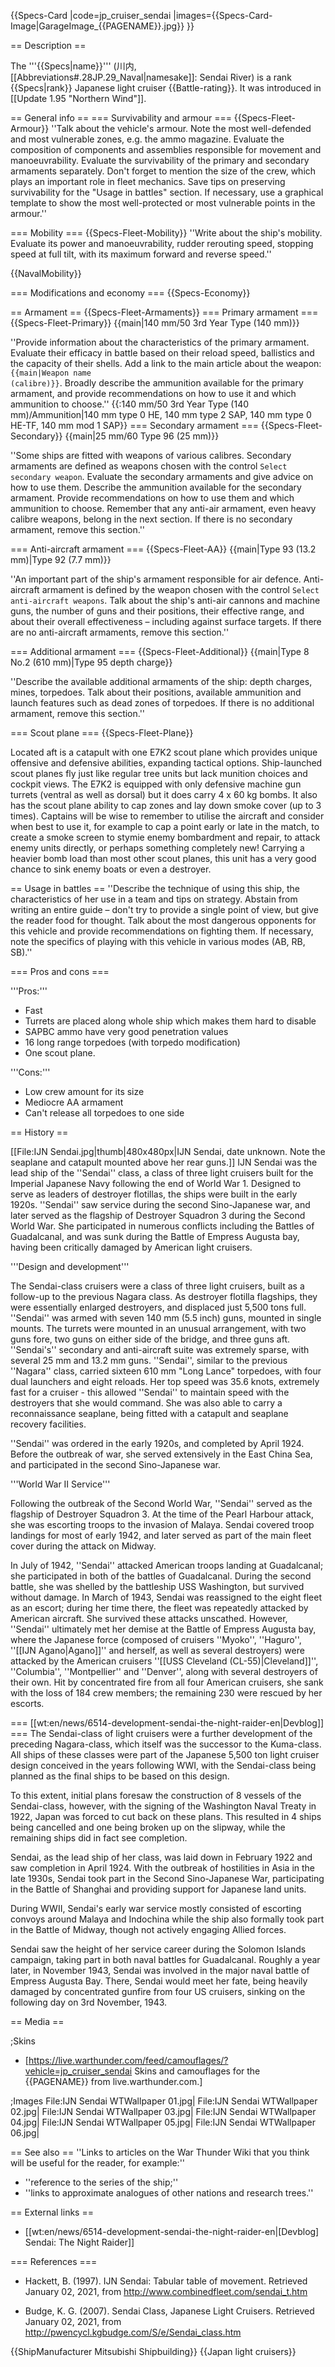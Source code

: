 {{Specs-Card
|code=jp_cruiser_sendai
|images={{Specs-Card-Image|GarageImage_{{PAGENAME}}.jpg}}
}}

== Description ==
<!-- ''In the first part of the description, cover the history of the ship's creation and military application. In the second part, tell the reader about using this ship in the game. Add a screenshot: if a beginner player has a hard time remembering vehicles by name, a picture will help them identify the ship in question.'' -->
The '''{{Specs|name}}''' (川内, [[Abbreviations#.28JP.29_Naval|namesake]]: Sendai River) is a rank {{Specs|rank}} Japanese light cruiser {{Battle-rating}}. It was introduced in [[Update 1.95 "Northern Wind"]].

== General info ==
=== Survivability and armour ===
{{Specs-Fleet-Armour}}
''Talk about the vehicle's armour. Note the most well-defended and most vulnerable zones, e.g. the ammo magazine. Evaluate the composition of components and assemblies responsible for movement and manoeuvrability. Evaluate the survivability of the primary and secondary armaments separately. Don't forget to mention the size of the crew, which plays an important role in fleet mechanics. Save tips on preserving survivability for the "Usage in battles" section. If necessary, use a graphical template to show the most well-protected or most vulnerable points in the armour.''

=== Mobility ===
{{Specs-Fleet-Mobility}}
''Write about the ship's mobility. Evaluate its power and manoeuvrability, rudder rerouting speed, stopping speed at full tilt, with its maximum forward and reverse speed.''

{{NavalMobility}}

=== Modifications and economy ===
{{Specs-Economy}}

== Armament ==
{{Specs-Fleet-Armaments}}
=== Primary armament ===
{{Specs-Fleet-Primary}}
{{main|140 mm/50 3rd Year Type (140 mm)}}

''Provide information about the characteristics of the primary armament. Evaluate their efficacy in battle based on their reload speed, ballistics and the capacity of their shells. Add a link to the main article about the weapon: <code><nowiki>{{main|Weapon name (calibre)}}</nowiki></code>. Broadly describe the ammunition available for the primary armament, and provide recommendations on how to use it and which ammunition to choose.''
{{:140 mm/50 3rd Year Type (140 mm)/Ammunition|140 mm type 0 HE, 140 mm type 2 SAP, 140 mm type 0 HE-TF, 140 mm mod 1 SAP}}
=== Secondary armament ===
{{Specs-Fleet-Secondary}}
{{main|25 mm/60 Type 96 (25 mm)}}

''Some ships are fitted with weapons of various calibres. Secondary armaments are defined as weapons chosen with the control <code>Select secondary weapon</code>. Evaluate the secondary armaments and give advice on how to use them. Describe the ammunition available for the secondary armament. Provide recommendations on how to use them and which ammunition to choose. Remember that any anti-air armament, even heavy calibre weapons, belong in the next section. If there is no secondary armament, remove this section.''

=== Anti-aircraft armament ===
{{Specs-Fleet-AA}}
{{main|Type 93 (13.2 mm)|Type 92 (7.7 mm)}}

''An important part of the ship's armament responsible for air defence. Anti-aircraft armament is defined by the weapon chosen with the control <code>Select anti-aircraft weapons</code>. Talk about the ship's anti-air cannons and machine guns, the number of guns and their positions, their effective range, and about their overall effectiveness – including against surface targets. If there are no anti-aircraft armaments, remove this section.''

=== Additional armament ===
{{Specs-Fleet-Additional}}
{{main|Type 8 No.2 (610 mm)|Type 95 depth charge}}

''Describe the available additional armaments of the ship: depth charges, mines, torpedoes. Talk about their positions, available ammunition and launch features such as dead zones of torpedoes. If there is no additional armament, remove this section.''

=== Scout plane ===
{{Specs-Fleet-Plane}}

Located aft is a catapult with one E7K2 scout plane which provides unique offensive and defensive abilities, expanding tactical options. Ship-launched scout planes fly just like regular tree units but lack munition choices and cockpit views. The E7K2 is equipped with only defensive machine gun turrets (ventral as well as dorsal) but it does carry 4 x 60 kg bombs. It also has the scout plane ability to cap zones and lay down smoke cover (up to 3 times). Captains will be wise to remember to utilise the aircraft and consider when best to use it, for example to cap a point early or late in the match, to create a smoke screen to stymie enemy bombardment and repair, to attack enemy units directly, or perhaps something completely new! Carrying a heavier bomb load than most other scout planes, this unit has a very good chance to sink enemy boats or even a destroyer.

== Usage in battles ==
''Describe the technique of using this ship, the characteristics of her use in a team and tips on strategy. Abstain from writing an entire guide – don't try to provide a single point of view, but give the reader food for thought. Talk about the most dangerous opponents for this vehicle and provide recommendations on fighting them. If necessary, note the specifics of playing with this vehicle in various modes (AB, RB, SB).''

=== Pros and cons ===
<!-- ''Summarise and briefly evaluate the vehicle in terms of its characteristics and combat effectiveness. Mark its pros and cons in the bulleted list. Try not to use more than 6 points for each of the characteristics. Avoid using categorical definitions such as "bad", "good" and the like - use substitutions with softer forms such as "inadequate" and "effective".'' -->

'''Pros:'''

* Fast
* Turrets are placed along whole ship which makes them hard to disable
* SAPBC ammo have very good penetration values
* 16 long range torpedoes (with torpedo modification)
* One scout plane.

'''Cons:'''

* Low crew amount for its size
* Mediocre AA armament
* Can't release all torpedoes to one side

== History ==
<!-- ''Describe the history of the creation and combat usage of the ship in more detail than in the introduction. If the historical reference turns out to be too long, take it to a separate article, taking a link to the article about the ship and adding a block "/History" (example: <nowiki>https://wiki.warthunder.com/(Ship-name)/History</nowiki>) and add a link to it here using the <code>main</code> template. Be sure to reference text and sources by using <code><nowiki><ref></ref></nowiki></code>, as well as adding them at the end of the article with <code><nowiki><references /></nowiki></code>. This section may also include the ship's dev blog entry (if applicable) and the in-game encyclopedia description (under <code><nowiki>=== In-game description ===</nowiki></code>, also if applicable).'' -->
[[File:IJN Sendai.jpg|thumb|480x480px|IJN Sendai, date unknown. Note the seaplane and catapult mounted above her rear guns.]]
IJN Sendai was the lead ship of the ''Sendai'' class, a class of three light cruisers built for the Imperial Japanese Navy following the end of World War 1. Designed to serve as leaders of destroyer flotillas, the ships were built in the early 1920s. ''Sendai'' saw service during the second Sino-Japanese war, and later served as the flagship of Destroyer Squadron 3 during the Second World War. She participated in numerous conflicts including the Battles of Guadalcanal, and was sunk during the Battle of Empress Augusta bay, having been critically damaged by American light cruisers.

'''Design and development'''

The Sendai-class cruisers were a class of three light cruisers, built as a follow-up to the previous Nagara class. As destroyer flotilla flagships, they were essentially enlarged destroyers, and displaced just 5,500 tons full. ''Sendai'' was armed with seven 140 mm (5.5 inch) guns, mounted in single mounts. The turrets were mounted in an unusual arrangement, with two guns fore, two guns on either side of the bridge, and three guns aft. ''Sendai's'' secondary and anti-aircraft suite was extremely sparse, with several 25 mm and 13.2 mm guns. ''Sendai'', similar to the previous ''Nagara'' class, carried sixteen 610 mm "Long Lance" torpedoes, with four dual launchers and eight reloads. Her top speed was 35.6 knots, extremely fast for a cruiser - this allowed ''Sendai'' to maintain speed with the destroyers that she would command. She was also able to carry a reconnaissance seaplane, being fitted with a catapult and seaplane recovery facilities.

''Sendai'' was ordered in the early 1920s, and completed by April 1924. Before the outbreak of war, she served extensively in the East China Sea, and participated in the second Sino-Japanese war.

'''World War II Service'''

Following the outbreak of the Second World War, ''Sendai'' served as the flagship of Destroyer Squadron 3. At the time of the Pearl Harbour attack, she was escorting troops to the invasion of Malaya. Sendai covered troop landings for most of early 1942, and later served as part of the main fleet cover during the attack on Midway.

In July of 1942, ''Sendai'' attacked American troops landing at Guadalcanal; she participated in both of the battles of Guadalcanal. During the second battle, she was shelled by the battleship USS Washington, but survived without damage. In March of 1943, Sendai was reassigned to the eight fleet as an escort; during her time there, the fleet was repeatedly attacked by American aircraft. She survived these attacks unscathed. However, ''Sendai'' ultimately met her demise at the Battle of Empress Augusta bay, where the Japanese force (composed of cruisers ''Myoko'', ''Haguro'', ''[[IJN Agano|Agano]]'' and herself, as well as several destroyers) were attacked by the American cruisers ''[[USS Cleveland (CL-55)|Cleveland]]'', ''Columbia'', ''Montpellier'' and ''Denver'', along with several destroyers of their own. Hit by concentrated fire from all four American cruisers, she sank with the loss of 184 crew members; the remaining 230 were rescued by her escorts.

=== [[wt:en/news/6514-development-sendai-the-night-raider-en|Devblog]] ===
The Sendai-class of light cruisers were a further development of the preceding Nagara-class, which itself was the successor to the Kuma-class. All ships of these classes were part of the Japanese 5,500 ton light cruiser design conceived in the years following WWI, with the Sendai-class being planned as the final ships to be based on this design.

To this extent, initial plans foresaw the construction of 8 vessels of the Sendai-class, however, with the signing of the Washington Naval Treaty in 1922, Japan was forced to cut back on these plans. This resulted in 4 ships being cancelled and one being broken up on the slipway, while the remaining ships did in fact see completion.

Sendai, as the lead ship of her class, was laid down in February 1922 and saw completion in April 1924. With the outbreak of hostilities in Asia in the late 1930s, Sendai took part in the Second Sino-Japanese War, participating in the Battle of Shanghai and providing support for Japanese land units.

During WWII, Sendai's early war service mostly consisted of escorting convoys around Malaya and Indochina while the ship also formally took part in the Battle of Midway, though not actively engaging Allied forces.

Sendai saw the height of her service career during the Solomon Islands campaign, taking part in both naval battles for Guadalcanal. Roughly a year later, in November 1943, Sendai was involved in the major naval battle of Empress Augusta Bay. There, Sendai would meet her fate, being heavily damaged by concentrated gunfire from four US cruisers, sinking on the following day on 3rd November, 1943.

== Media ==
<!-- ''Excellent additions to the article would be video guides, screenshots from the game, and photos.'' -->

;Skins
* [https://live.warthunder.com/feed/camouflages/?vehicle=jp_cruiser_sendai Skins and camouflages for the {{PAGENAME}} from live.warthunder.com.]

;Images
<gallery mode="packed-hover" heights="200">
File:IJN Sendai WTWallpaper 01.jpg|
File:IJN Sendai WTWallpaper 02.jpg|
File:IJN Sendai WTWallpaper 03.jpg|
File:IJN Sendai WTWallpaper 04.jpg|
File:IJN Sendai WTWallpaper 05.jpg|
File:IJN Sendai WTWallpaper 06.jpg|
</gallery>

== See also ==
''Links to articles on the War Thunder Wiki that you think will be useful for the reader, for example:''
* ''reference to the series of the ship;''
* ''links to approximate analogues of other nations and research trees.''

== External links ==
<!-- ''Paste links to sources and external resources, such as:''
* ''topic on the official game forum;''
* ''other literature.'' -->

* [[wt:en/news/6514-development-sendai-the-night-raider-en|[Devblog] Sendai: The Night Raider]]

=== References ===

* Hackett, B. (1997). IJN Sendai: Tabular table of movement. Retrieved January 02, 2021, from <nowiki>http://www.combinedfleet.com/sendai_t.htm</nowiki>

* Budge, K. G. (2007). Sendai Class, Japanese Light Cruisers. Retrieved January 02, 2021, from <nowiki>http://pwencycl.kgbudge.com/S/e/Sendai_class.htm</nowiki>

{{ShipManufacturer Mitsubishi Shipbuilding}}
{{Japan light cruisers}}